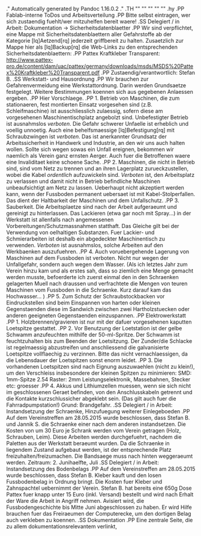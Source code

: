 .\" Automatically generated by Pandoc 1.16.0.2
.\"
.TH "" "" "" "" ""
.hy
.PP
Fablab\-interne ToDos und Arbeitsverteilung
.PP
Bitte selbst eintragen, wer sich zustaendig fuehlt/wer mitzuhelfen
bereit waere!
.SS Delegiert / in Arbeit: Dokumentation \-> Sicherheitsdatenblaetter
.PP
Wir sind verpflichtet, eine Mappe mit Sicherheitsdatenblaettern aller
Gefahrstoffe ab der Kategorie \[lq]Aetzend\[rq] jederzeit griffbereit zu
halten.
Zusaetzlich zur Mappe hier als \[lq]Backup\[rq] die Web\-Links zu den
entsprechenden Sicherheitsdatenblaettern:
.PP
Pattex Kraftkleber Transparent:
<http://www.pattex-pro.de/content/dam/uac/pattex/germany/downloads/msds/MSDS%20Pattex%20Kraftkleber%20Transparent.pdf>
.PP
Zustaendig/verantwortlich: Stefan B.
.SS Werkstatt\- und Hausordnung
.PP
Wir brauchen zur Gefahrenvermeidung eine Werkstattordnung.
Darin werden Grundsaetze festgelegt.
Weitere Bestimmungen koennen sich aus gegebenen Anlaessen ergeben.
.PP
Hier Vorschlaege.
.PP
1.
Betrieb von Maschinen, die zum stationaeren, fest montierten Einsatz
vorgesehen sind (z.B.
Schleifmaschine) ist ausschliesslich zulaessig, sofern diese am
vorgesehenen Maschinentischplatz angebolzt sind.
Unbefestigter Betrieb ist ausnahmslos *verboten*.
Die Gefahr schwerer Unfaelle ist erheblich und voellig unnoetig.
Auch eine behelfsmaessige \[lq]Befestigung\[rq] mit Schraubzwingen ist
*verboten*.
Das ist anerkannter Grundsatz der Arbeitssicherheit in Handwerk und
Industrie, an den wir uns auch halten wollen.
Sollte sich wegen sowas ein Unfall ereignen, bekommen wir naemlich als
Verein ganz ernsten Aerger.
Auch fuer die Betroffenen waere eine Invaliditaet keine schoene Sache.
.PP
2.
Maschinen, die nicht in Betrieb sind, sind vom Netz zu trennen und an
ihren Lagerplatz zurueckzustellen, wobei die Kabel *ordentlich*
aufzuwickeln sind.
*Verboten* ist, den Arbeitsplatz zu verlassen und damit nicht in Betrieb
befindliche Maschinen unbeaufsichtigt am Netz zu lassen.
Ueberhaupt nicht akzeptiert werden kann, wenn der Fussboden permanent
uebersaet ist mit Kabel\-Stolperfallen.
Das dient der Haltbarkeit der Maschinen und dem Unfallschutz.
.PP
3.
Sauberkeit.
Die Arbeitsplaetze sind nach der Arbeit aufgeraeumt und gereinigt zu
hinterlassen.
Das Lackieren (etwa gar noch mit Spray...) in der Werkstatt ist
allenfalls nach angemessenen Vorbereitungen/Schutzmassnahmen statthaft.
Das Gleiche gilt bei der Verwendung von oelhaltigen Substanzen.
Fuer Lackier\- und Schmierarbeiten ist deshalb ein abgedeckter
Maschinentisch zu verwenden.
*Verboten* ist ausnahmslos, solche Arbeiten auf den Werkbaenken
auszufuehren.
.PP
4.
Auch voruebergehende Lagerung von Maschinen auf dem Fussboden ist
verboten.
Nicht nur wegen der Unfallgefahr, sondern auch wegen dem Wasser.
(Als ich letztes Jahr zum Verein hinzu kam und als erstes sah, dass so
ziemlich eine Menge gemacht werden musste, befoerderte ich zuerst einmal
den in den Schraenken gelagerten Muell nach draussen und verfrachtete
die Mengen von teuren Maschinen vom Fussboden in die Schraenke.
Kurz darauf kam das Hochwasser...
)
.PP
5.
Zum Schutz der Schraubstockbacken vor Eindruckstellen sind beim
Einspannen von harten oder kleinen Gegenstaenden diese im Sandwich
zwischen zwei Hartholzstuecken oder anderen geeigneten Gegenstaenden
einzuspannen.
.PP
Elektrowerkstatt
.PP
1.
Holzbrennen/gravieren ist nur mit der dafuer vorgesehenen kaputten
Loetspitze gestattet.
.PP
2.
Vor Benutzung der Loetstation ist der gelbe Schwamm anzufeuchten
mithilfe der 50\-ml\-Spritze.
Der Schwamm ist feuchtzuhalten bis zum Beenden der Loetsitzung.
Der Zunder/die Schlacke ist regelmaessig abzustreifen und anschliessend
die galvanisierte Loetspitze vollflaechig zu verzinnen.
Bitte das nicht vernachlaessigen, da die Lebensdauer der Loetspitzen
sonst enorm leidet.
.PP
3.
Die vorhandenen Loetspitzen sind nach Eignung auszuwaehlen (nicht zu
klein!), um den Verschleiss insbesondere der kleinen Spitzen zu
minimieren: SMD: 1mm\-Spitze 2.54 Raster: 2mm Leistungselektronik,
Massebahnen, Stecker etc: groesser
.PP
4.
Akkus und Lithiumzellen muessen, wenn sie sich nicht im geschlossenen
Geraet befinden, von den Anschlusskabeln getrennt und die Kontakte
kurzschlussicher abgeklebt sein.
(Das gilt auch fuer die Fahrradpumpstation!) Grund: Brandgefahr.
.SS Delegiert / in Arbeit: Instandsetzung der Schraenke, Hinzufuegung
weiterer Einlegeboeden
.PP
Auf dem Vereinstreffen am 28.05.2015 wurde beschlossen, dass Stefan B.
und Jannik S.
die Schraenke einer nach dem anderen instandsetzen.
Die Kosten von um 30 Euro je Schrank werden vom Verein getragen (Holz,
Schrauben, Leim).
Diese Arbeiten werden durchgefuehrt, nachdem die Paletten aus der
Werkstatt beraeumt wurden.
Da die Schraenke in liegendem Zustand aufgebaut werden, ist der
entsprechende Platz freizuhalten/freizumachen.
Die Bandsaege muss nach hinten weggeraeumt werden.
Zeitraum: 2.
Junihaelfte, Juli
.SS Delegiert / in Arbeit: Instandsetzung des Bodenbelags
.PP
Auf dem Vereinstreffen am 28.05.2015 wurde beschlossen, dass Stefan B.
Kleber kauft und den losen Fussbodenbelag in Ordnung bringt.
Die Kosten fuer Kleber und Zahnspachtel uebernimmt der Verein.
Stefan B.
hat bereits eine 650g Dose Pattex fuer knapp unter 15 Euro (inkl.
Versand) bestellt und wird nach Erhalt der Ware die Arbeit in Angriff
nehmen.
Avisiert wird, die Fussbodengeschichte bis Mitte Juni abgeschlossen zu
haben.
Er wird Hilfe brauchen fuer das Freiraeumen der Computerecke, um den
dortigen Belag auch verkleben zu koennen.
.SS Dokumentation
.PP
Eine zentrale Seite, die zu allem dokumentationsrelevantem verlinkt,
